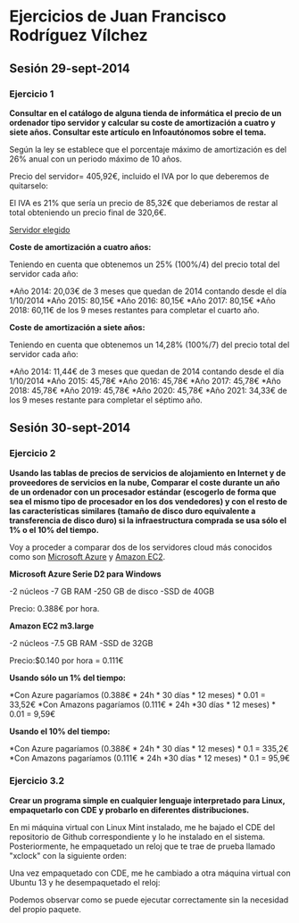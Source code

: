 Ejercicios de Juan Francisco Rodríguez Vílchez
================================================

## Sesión 29-sept-2014 ##

### Ejercicio 1 ###

**Consultar en el catálogo de alguna tienda de informática el precio de un ordenador tipo servidor y calcular su coste de amortización a cuatro y siete años. Consultar este artículo en Infoautónomos sobre el tema.**

Según la ley se establece que el porcentaje máximo de amortización es del 26% anual con un periodo máximo de 10 años.

Precio del servidor= 405,92€, incluido el IVA por lo que deberemos de quitarselo:

El IVA es 21% que sería un precio de 85,32€ que deberiamos de restar al total obteniendo un precio final de 320,6€.

[Servidor elegido](http://www.amazon.es/HP-ProLiant-MicroServer-G8-Servidor/dp/B00DJVRVFE/ref=sr_1_8?ie=UTF8&qid=1411980980&sr=8-8&keywords=servidor )

**Coste de amortización a cuatro años:**

Teniendo en cuenta que obtenemos un 25% (100%/4) del precio total del servidor cada año:

*Año 2014: 20,03€ de 3 meses que quedan de 2014 contando desde el día 1/10/2014
*Año 2015: 80,15€
*Año 2016: 80,15€
*Año 2017: 80,15€
*Año 2018: 60,11€ de los 9 meses restantes para completar el cuarto año.

**Coste de amortización a siete años:**

Teniendo en cuenta que obtenemos un 14,28% (100%/7) del precio total del servidor cada año:

*Año 2014: 11,44€ de 3 meses que quedan de 2014 contando desde el día 1/10/2014
*Año 2015: 45,78€
*Año 2016: 45,78€
*Año 2017: 45,78€
*Año 2018: 45,78€
*Año 2019: 45,78€
*Año 2020: 45,78€
*Año 2021: 34,33€ de los 9 meses restante para completar el séptimo año.

## Sesión 30-sept-2014 ##

### Ejercicio 2 ###

**Usando las tablas de precios de servicios de alojamiento en Internet y de proveedores de servicios en la nube, Comparar el coste durante un año de un ordenador con un procesador estándar (escogerlo de forma que sea el mismo tipo de procesador en los dos vendedores) y con el resto de las características similares (tamaño de disco duro equivalente a transferencia de disco duro) si la infraestructura comprada se usa sólo el 1% o el 10% del tiempo.**

Voy a proceder a comparar dos de los servidores cloud más conocidos como son [Microsoft Azure](http://azure.microsoft.com/es-es/pricing/calculator/?scenario=virtual-machines) y [Amazon EC2](http://aws.amazon.com/es/ec2/pricing/).

**Microsoft Azure Serie D2 para Windows**

-2 núcleos
-7 GB RAM
-250 GB de disco
-SSD de 40GB

Precio: 0.388€ por hora.

**Amazon EC2 m3.large**

-2 núcleos
-7.5 GB RAM
-SSD de 32GB

Precio:$0.140 por hora = 0.111€

**Usando sólo un 1% del tiempo:**

*Con Azure pagaríamos (0.388€ * 24h * 30 días * 12 meses) * 0.01 = 33,52€
*Con Amazons pagaríamos (0.111€ * 24h *30 días * 12 meses) * 0.01 = 9,59€

**Usando el 10% del tiempo:**

*Con Azure pagaríamos (0.388€ * 24h * 30 días * 12 meses) * 0.1 = 335,2€
*Con Amazons pagaríamos (0.111€ * 24h *30 días * 12 meses) * 0.1 = 95,9€

### Ejercicio 3.2 ###

**Crear un programa simple en cualquier lenguaje interpretado para Linux, empaquetarlo con CDE y probarlo en diferentes distribuciones.**

En mi máquina virtual con Linux Mint instalado, me he bajado el CDE del repositorio de Github correspondiente y lo he instalado en el sistema. Posteriormente, he empaquetado un reloj que te trae de prueba llamado "xclock" con la siguiente orden:

[captura1]: http://i.imgur.com/3awd0EF.png

[captura2]: http://i.imgur.com/SsYHtFy.png

Una vez empaquetado con CDE, me he cambiado a otra máquina virtual con Ubuntu 13 y he desempaquetado el reloj:

[captura3]: http://i.imgur.com/wovTtPZ.png

Podemos observar como se puede ejecutar correctamente sin la necesidad del propio paquete.







